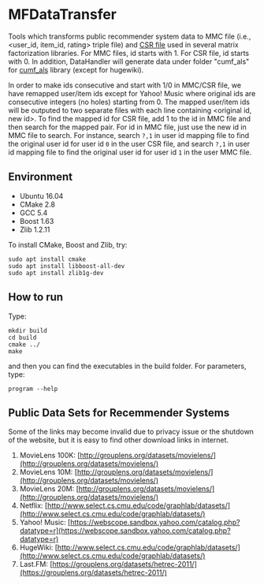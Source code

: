 # MFDataTransfer

Tools which transforms public recommender system data to MMC file (i.e., <user_id, item_id, rating> triple file) and [CSR file](https://en.wikipedia.org/wiki/Sparse_matrix#Compressed_sparse_row_.28CSR.2C_CRS_or_Yale_format.29) used in several matrix factorization libraries. For MMC files, id starts with 1. For CSR file, id starts with 0. In addition, DataHandler will generate data under folder "cumf_als" for [cumf_als](https://github.com/cuMF/cumf_als) library (except for hugewiki). 

In order to make ids consecutive and start with 1/0 in MMC/CSR file, we have remapped user/item ids except for Yahoo! Music where original ids are consecutive integers (no holes) starting from 0. The mapped user/item ids will be outputed to two separate files with each line containing <original id, new id>. To find the mapped id for CSR file, add 1 to the id in MMC file and then search for the mapped pair. For id in MMC file, just use the new id in MMC file to search. For instance, search `?,1` in user id mapping file to find the original user id for user id `0` in the user CSR file, and search `?,1` in user id mapping file to find the original user id for user id `1` in the user MMC file.

## Environment

- Ubuntu 16.04
- CMake 2.8
- GCC 5.4
- Boost 1.63 
- Zlib 1.2.11

To install CMake, Boost and Zlib, try:

```
sudo apt install cmake
sudo apt install libboost-all-dev
sudo apt install zlib1g-dev
```

## How to run
Type:
```
mkdir build
cd build
cmake ../
make
```
and then you can find the executables in the build folder. For parameters, type:
```
program --help
```

## Public Data Sets for Recemmender Systems
Some of the links may become invalid due to privacy issue or the shutdown of the website, but it is easy to find other download links in internet. 

1. MovieLens 100K: [http://grouplens.org/datasets/movielens/](http://grouplens.org/datasets/movielens/) 
2. MovieLens 10M: [http://grouplens.org/datasets/movielens/](http://grouplens.org/datasets/movielens/) 
3. MovieLens 20M: [http://grouplens.org/datasets/movielens/](http://grouplens.org/datasets/movielens/) 
4. Netflix: [http://www.select.cs.cmu.edu/code/graphlab/datasets/](http://www.select.cs.cmu.edu/code/graphlab/datasets/) 
5. Yahoo! Music: [https://webscope.sandbox.yahoo.com/catalog.php?datatype=r](https://webscope.sandbox.yahoo.com/catalog.php?datatype=r)
6. HugeWiki: [http://www.select.cs.cmu.edu/code/graphlab/datasets/](http://www.select.cs.cmu.edu/code/graphlab/datasets/)
7. Last.FM: [https://grouplens.org/datasets/hetrec-2011/](https://grouplens.org/datasets/hetrec-2011/)